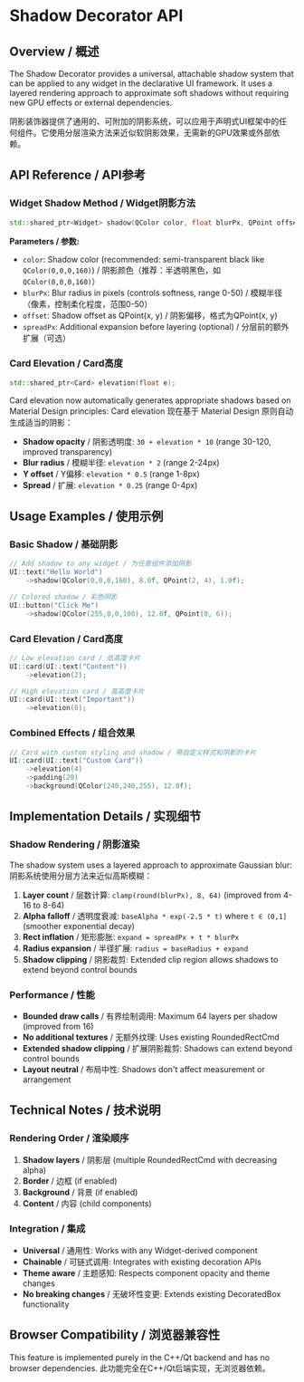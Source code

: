 # Shadow Decorator API

## Overview / 概述

The Shadow Decorator provides a universal, attachable shadow system that can be applied to any widget in the declarative UI framework. It uses a layered rendering approach to approximate soft shadows without requiring new GPU effects or external dependencies.

阴影装饰器提供了通用的、可附加的阴影系统，可以应用于声明式UI框架中的任何组件。它使用分层渲染方法来近似软阴影效果，无需新的GPU效果或外部依赖。

## API Reference / API参考

### Widget Shadow Method / Widget阴影方法

```cpp
std::shared_ptr<Widget> shadow(QColor color, float blurPx, QPoint offset, float spreadPx = 0.0f);
```

**Parameters / 参数:**
- `color`: Shadow color (recommended: semi-transparent black like `QColor(0,0,0,160)`) / 阴影颜色（推荐：半透明黑色，如 `QColor(0,0,0,160)`）
- `blurPx`: Blur radius in pixels (controls softness, range 0-50) / 模糊半径（像素，控制柔化程度，范围0-50）
- `offset`: Shadow offset as QPoint(x, y) / 阴影偏移，格式为QPoint(x, y)
- `spreadPx`: Additional expansion before layering (optional) / 分层前的额外扩展（可选）

### Card Elevation / Card高度

```cpp
std::shared_ptr<Card> elevation(float e);
```

Card elevation now automatically generates appropriate shadows based on Material Design principles:
Card elevation 现在基于 Material Design 原则自动生成适当的阴影：

- **Shadow opacity** / 阴影透明度: `30 + elevation * 10` (range 30-120, improved transparency)
- **Blur radius** / 模糊半径: `elevation * 2` (range 2-24px)  
- **Y offset** / Y偏移: `elevation * 0.5` (range 1-8px)
- **Spread** / 扩展: `elevation * 0.25` (range 0-4px)

## Usage Examples / 使用示例

### Basic Shadow / 基础阴影

```cpp
// Add shadow to any widget / 为任意组件添加阴影
UI::text("Hello World")
    ->shadow(QColor(0,0,0,160), 8.0f, QPoint(2, 4), 1.0f);

// Colored shadow / 彩色阴影
UI::button("Click Me")
    ->shadow(QColor(255,0,0,100), 12.0f, QPoint(0, 6));
```

### Card Elevation / Card高度

```cpp
// Low elevation card / 低高度卡片
UI::card(UI::text("Content"))
    ->elevation(2);

// High elevation card / 高高度卡片  
UI::card(UI::text("Important"))
    ->elevation(8);
```

### Combined Effects / 组合效果

```cpp
// Card with custom styling and shadow / 带自定义样式和阴影的卡片
UI::card(UI::text("Custom Card"))
    ->elevation(4)
    ->padding(20)
    ->background(QColor(240,240,255), 12.0f);
```

## Implementation Details / 实现细节

### Shadow Rendering / 阴影渲染

The shadow system uses a layered approach to approximate Gaussian blur:
阴影系统使用分层方法来近似高斯模糊：

1. **Layer count** / 层数计算: `clamp(round(blurPx), 8, 64)` (improved from 4-16 to 8-64)
2. **Alpha falloff** / 透明度衰减: `baseAlpha * exp(-2.5 * t)` where `t ∈ (0,1]` (smoother exponential decay)
3. **Rect inflation** / 矩形膨胀: `expand = spreadPx + t * blurPx`
4. **Radius expansion** / 半径扩展: `radius = baseRadius + expand`
5. **Shadow clipping** / 阴影裁剪: Extended clip region allows shadows to extend beyond control bounds

### Performance / 性能

- **Bounded draw calls** / 有界绘制调用: Maximum 64 layers per shadow (improved from 16)
- **No additional textures** / 无额外纹理: Uses existing RoundedRectCmd
- **Extended shadow clipping** / 扩展阴影裁剪: Shadows can extend beyond control bounds
- **Layout neutral** / 布局中性: Shadows don't affect measurement or arrangement

## Technical Notes / 技术说明

### Rendering Order / 渲染顺序

1. **Shadow layers** / 阴影层 (multiple RoundedRectCmd with decreasing alpha)
2. **Border** / 边框 (if enabled)
3. **Background** / 背景 (if enabled)
4. **Content** / 内容 (child components)

### Integration / 集成

- **Universal** / 通用性: Works with any Widget-derived component
- **Chainable** / 可链式调用: Integrates with existing decoration APIs
- **Theme aware** / 主题感知: Respects component opacity and theme changes
- **No breaking changes** / 无破坏性变更: Extends existing DecoratedBox functionality

## Browser Compatibility / 浏览器兼容性

This feature is implemented purely in the C++/Qt backend and has no browser dependencies.
此功能完全在C++/Qt后端实现，无浏览器依赖。